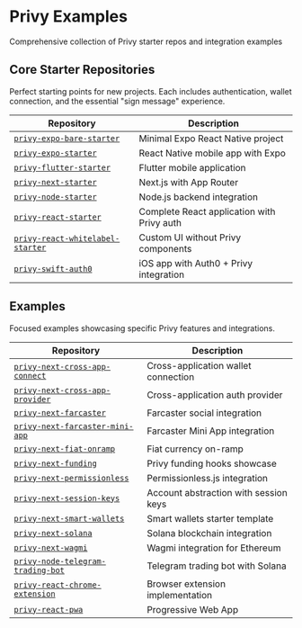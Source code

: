 # Privy Examples

Comprehensive collection of Privy starter repos and integration examples

## Core Starter Repositories

Perfect starting points for new projects. Each includes authentication, wallet connection, and the essential "sign message" experience.

| Repository                                                           | Description                                |
| -------------------------------------------------------------------- | ------------------------------------------ |
| [`privy-expo-bare-starter`](./privy-expo-bare-starter)               | Minimal Expo React Native project          |
| [`privy-expo-starter`](./privy-expo-starter)                         | React Native mobile app with Expo          |
| [`privy-flutter-starter`](./privy-flutter-starter)                   | Flutter mobile application                 |
| [`privy-next-starter`](./privy-next-starter)                         | Next.js with App Router                    |
| [`privy-node-starter`](./privy-node-starter)                         | Node.js backend integration                |
| [`privy-react-starter`](./privy-react-starter)                       | Complete React application with Privy auth |
| [`privy-react-whitelabel-starter`](./privy-react-whitelabel-starter) | Custom UI without Privy components         |
| [`privy-swift-auth0`](./privy-swift-auth0)                           | iOS app with Auth0 + Privy integration     |

## Examples

Focused examples showcasing specific Privy features and integrations.

| Repository                                                                      | Description                           |
| ------------------------------------------------------------------------------- | ------------------------------------- |
| [`privy-next-cross-app-connect`](./examples/privy-next-cross-app-connect)       | Cross-application wallet connection   |
| [`privy-next-cross-app-provider`](./examples/privy-next-cross-app-provider)     | Cross-application auth provider       |
| [`privy-next-farcaster`](./examples/privy-next-farcaster)                       | Farcaster social integration          |
| [`privy-next-farcaster-mini-app`](./examples/privy-next-farcaster-mini-app)     | Farcaster Mini App integration        |
| [`privy-next-fiat-onramp`](./examples/privy-next-fiat-onramp)                   | Fiat currency on-ramp                 |
| [`privy-next-funding`](./examples/privy-next-funding)                           | Privy funding hooks showcase          |
| [`privy-next-permissionless`](./examples/privy-next-permissionless)             | Permissionless.js integration         |
| [`privy-next-session-keys`](./examples/privy-next-session-keys)                 | Account abstraction with session keys |
| [`privy-next-smart-wallets`](./examples/privy-next-smart-wallets)               | Smart wallets starter template        |
| [`privy-next-solana`](./examples/privy-next-solana)                             | Solana blockchain integration         |
| [`privy-next-wagmi`](./examples/privy-next-wagmi)                               | Wagmi integration for Ethereum        |
| [`privy-node-telegram-trading-bot`](./examples/privy-node-telegram-trading-bot) | Telegram trading bot with Solana      |
| [`privy-react-chrome-extension`](./examples/privy-react-chrome-extension)       | Browser extension implementation      |
| [`privy-react-pwa`](./examples/privy-react-pwa)                                 | Progressive Web App                   |
